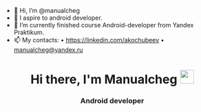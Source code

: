 - 👋 Hi, I’m @manualcheg
- 👀 I aspire to android developer.
- 🌱 I’m currently finished course Android-developer from Yandex Praktikum.
- 📫 My contacts:
   • https://linkedin.com/akochubeev
   • manualcheg@yandex.ru

<h1 align="center">Hi there, I'm Manualcheg 
<img src="https://github.com/blackcater/blackcater/raw/main/images/Hi.gif" height="32"/></h1>
<h3 align="center">Android developer</h3>

<!---
manualcheg/manualcheg is a ✨ special ✨ repository because its `README.md` (this file) appears on your GitHub profile.
You can click the Preview link to take a look at your changes.
--->
